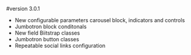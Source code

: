 #version 3.0.1

* New configurable parameters carousel block, indicators and controls
* Jumbotron block conditonals
* New field Biitstrap classes
* Jumbotron button classes
* Repeatable social links configuration
